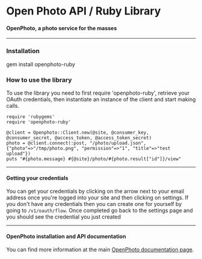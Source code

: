 Open Photo API / Ruby Library
=======================
#### OpenPhoto, a photo service for the masses

----------------------------------------

<a name="install"></a>
### Installation
gem install openphoto-ruby

<a name="ruby"></a>
### How to use the library

To use the library you need to first require 'openphoto-ruby', retrieve your OAuth credentials, then instantiate an instance of the client and start making calls.

	require 'rubygems'
	require 'openphoto-ruby'

	@client = Openphoto::Client.new(@site, @consumer_key, @consumer_secret, @access_token, @access_token_secret)
	photo = @client.connect(:post, "/photo/upload.json", {"photo"=>"/tmp/photo.png", "permission"=>"1", "title"=>"test upload"})
	puts "#{photo.message} #{@site}/photo/#{photo.result["id"]}/view"

----------------------------------------

<a name="credentials"></a>
#### Getting your credentials

You can get your credentials by clicking on the arrow next to your email address once you're logged into your site and then clicking on settings.
If you don't have any credentials then you can create one for yourself by going to `/v1/oauth/flow`.
Once completed go back to the settings page and you should see the credential you just created

----------------------------------------
<a name="openphoto"></a>
#### OpenPhoto installation and API documentation

You can find more information at the main <a href="http://theopenphotoproject.org/documentation">OpenPhoto documentation page</a>.